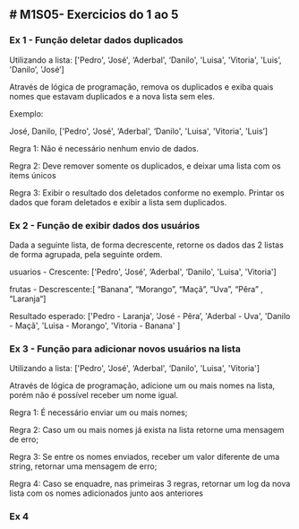 ﻿<h2># M1S05- Exercicios do 1 ao 5</h2>
 
<h3>Ex 1 - Função deletar dados duplicados</h3>
 
Utilizando a lista: ['Pedro', ‘José', ‘Aderbal', ‘Danilo', 'Luisa', 'Vitoria', 'Luis’, 'Danilo’, 'José’]

Através de lógica de programação, remova os duplicados e exiba quais nomes que estavam duplicados e a nova lista sem eles.

Exemplo:

José, Danilo, ['Pedro', ‘José', ‘Aderbal', ‘Danilo', 'Luisa', 'Vitoria', 'Luis’]


Regra 1: Não é necessário nenhum envio de dados.

Regra 2: Deve remover somente os duplicados, e deixar uma lista com os items únicos

Regra 3: Exibir o resultado dos deletados conforme no exemplo. Printar os dados que foram deletados e exibir a lista sem duplicados.


<h3>Ex 2 - Função de exibir dados dos usuários</h3>

Dada a seguinte lista, de forma decrescente, retorne os dados das 2 listas de forma agrupada, pela seguinte ordem.

usuarios - Crescente: ['Pedro', ‘José', ‘Aderbal', ‘Danilo', 'Luisa', 'Vitoria']

frutas - Descrescente:[ “Banana”, “Morango”, “Maçã”, “Uva”, “Pêra” , “Laranja“]

Resultado esperado: ['Pedro - Laranja', ‘José - Pêra’, 'Aderbal - Uva', 'Danilo - Maçã', 'Luisa - Morango', 'Vitoria - Banana' ]


<h3>Ex 3 - Função para adicionar novos usuários na lista</h3>

Utilizando a lista: ['Pedro', ‘José', ‘Aderbal', ‘Danilo', 'Luisa', 'Vitoria']

Através de lógica de programação, adicione um ou mais nomes na lista, porém não é possível receber um nome igual.

Regra 1: É necessário enviar um ou mais nomes;

Regra 2: Caso um ou mais nomes já exista na lista retorne uma mensagem de erro;

Regra 3: Se entre os nomes enviados, receber um valor diferente de uma string, retornar uma mensagem de erro;

Regra 4: Caso se enquadre, nas primeiras 3 regras, retornar um log da nova lista com os nomes adicionados junto aos anteriores

<h3>Ex 4</h3>